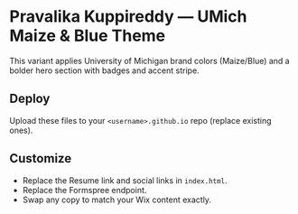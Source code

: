 # Pravalika Kuppireddy — UMich Maize & Blue Theme

This variant applies University of Michigan brand colors (Maize/Blue) and a bolder hero section with badges and accent stripe.

## Deploy
Upload these files to your `<username>.github.io` repo (replace existing ones).

## Customize
- Replace the Resume link and social links in `index.html`.
- Replace the Formspree endpoint.
- Swap any copy to match your Wix content exactly.
